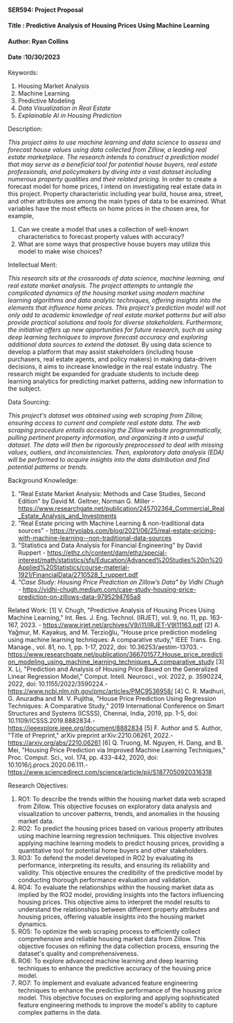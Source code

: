 #### SER594: Project Proposal
#### Title : Predictive Analysis of Housing Prices Using Machine Learning
#### Author: Ryan Collins
#### Date  :10/30/2023

Keywords: 
1. Housing Market Analysis
2. Machine Learning
3. Predictive Modeling
4. *Data Visualization in Real Estate*
5. *Explainable AI in Housing Prediction*

Description: 

*This project aims to use machine learning and data science to assess and forecast house values using data collected from Zillow, a leading real estate marketplace. The research intends to construct a prediction model that may serve as a beneficial tool for potential house buyers, real estate professionals, and policymakers by diving into a vast dataset including numerous property qualities and their related pricing.* In order to create a forecast model for home prices, I intend on investigating real estate data in this project. Property characteristic including year build, house area, street, and other attributes are among the main types of data to be examined. What variables have the most effects on home prices in the chosen area, for example,
1. Can we create a model that uses a collection of well-known characteristics to forecast property values with accuracy?
2. What are some ways that prospective house buyers may utilize this model to make wise choices?

Intellectual Merit: 

*This research sits at the crossroads of data science, machine learning, and real estate market analysis. The project attempts to untangle the complicated dynamics of the housing market using modern machine learning algorithms and data analytic techniques, offering insights into the elements that influence home prices. This project's prediction model will not only add to academic knowledge of real estate market patterns but will also provide practical solutions and tools for diverse stakeholders. Furthermore, the initiative offers up new opportunities for future research, such as using deep learning techniques to improve forecast accuracy and exploring additional data sources to extend the dataset.* By using data science to develop a platform that may assist stakeholders (including house purchasers, real estate agents, and policy makers) in making data-driven decisions, it aims to increase knowledge in the real estate industry. The research might be expanded for graduate students to include deep learning analytics for predicting market patterns, adding new information to the subject.

Data Sourcing:

*This project's dataset was obtained using web scraping from Zillow, ensuring access to current and complete real estate data. The web scraping procedure entails accessing the Zillow website programmatically, pulling pertinent property information, and organizing it into a useful dataset. The data will then be rigorously preprocessed to deal with missing values, outliers, and inconsistencies. Then, exploratory data analysis (EDA) will be performed to acquire insights into the data distribution and find potential patterns or trends.*

Background Knowledge: 
1. "Real Estate Market Analysis: Methods and Case Studies, Second Edition" by David M. Geltner, Norman G. Miller - https://www.researchgate.net/publication/245702364_Commercial_Real_Estate_Analysis_and_Investments
2. "Real Estate pricing with Machine Learning & non-traditional data sources" - https://tryolabs.com/blog/2021/06/25/real-estate-pricing-with-machine-learning--non-traditional-data-sources
3. "Statistics and Data Analysis for Financial Engineering" by David Ruppert - https://ethz.ch/content/dam/ethz/special-interest/math/statistics/sfs/Education/Advanced%20Studies%20in%20Applied%20Statistics/course-material-1921/FinancialData/2710528_1_ruppert.pdf
4. *"Case Study: Housing Price Prediction on Zillow’s Data" by Vidhi Chugh* - https://vidhi-chugh.medium.com/case-study-housing-price-prediction-on-zillows-data-9795294765a8 

Related Work: 
[1] V. Chugh, "Predictive Analysis of Housing Prices Using Machine Learning," Int. Res. J. Eng. Technol. (IRJET), vol. 9, no. 11, pp. 163-167, 2023. - https://www.irjet.net/archives/V9/i11/IRJET-V9I11163.pdf
[2] A. Yağmur, M. Kayakuş, and M. Terzioğlu, "House price prediction modeling using machine learning techniques: A comparative study," IEEE Trans. Eng. Manage., vol. 81, no. 1, pp. 1-17, 2022, doi: 10.36253/aestim-13703. - https://www.researchgate.net/publication/366701577_House_price_prediction_modeling_using_machine_learning_techniques_A_comparative_study
[3] X. Li, "Prediction and Analysis of Housing Price Based on the Generalized Linear Regression Model," Comput. Intell. Neurosci., vol. 2022, p. 3590224, 2022, doi: 10.1155/2022/3590224.- https://www.ncbi.nlm.nih.gov/pmc/articles/PMC9536958/
[4] C. R. Madhuri, G. Anuradha and M. V. Pujitha, "House Price Prediction Using Regression Techniques: A Comparative Study," 2019 International Conference on Smart Structures and Systems (ICSSS), Chennai, India, 2019, pp. 1-5, doi: 10.1109/ICSSS.2019.8882834.- https://ieeexplore.ieee.org/document/8882834 
[5] F. Author and S. Author, "Title of Preprint," arXiv preprint arXiv:2210.06261, 2022.- https://arxiv.org/abs/2210.06261
[6] Q. Truong, M. Nguyen, H. Dang, and B. Mei, "Housing Price Prediction via Improved Machine Learning Techniques," Proc. Comput. Sci., vol. 174, pp. 433-442, 2020, doi: 10.1016/j.procs.2020.06.111.- https://www.sciencedirect.com/science/article/pii/S1877050920316318

Research Objectives:
1. RO1: To describe the trends within the housing market data web scraped from Zillow.
This objective focuses on exploratory data analysis and visualization to uncover patterns, trends, and anomalies in the housing market data.
2. RO2: To predict the housing prices based on various property attributes using machine learning regression techniques.
This objective involves applying machine learning models to predict housing prices, providing a quantitative tool for potential home buyers and other stakeholders.
3. RO3: To defend the model developed in RO2 by evaluating its performance, interpreting its results, and ensuring its reliability and validity.
This objective ensures the credibility of the predictive model by conducting thorough performance evaluation and validation.
4. RO4: To evaluate the relationships within the housing market data as implied by the RO2 model, providing insights into the factors influencing housing prices.
This objective aims to interpret the model results to understand the relationships between different property attributes and housing prices, offering valuable insights into the housing market dynamics.
5. RO5: To optimize the web scraping process to efficiently collect comprehensive and reliable housing market data from Zillow.
This objective focuses on refining the data collection process, ensuring the dataset's quality and comprehensiveness.
6. RO6: To explore advanced machine learning and deep learning techniques to enhance the predictive accuracy of the housing price model.
7. RO7: To implement and evaluate advanced feature engineering techniques to enhance the predictive performance of the housing price model.
This objective focuses on exploring and applying sophisticated feature engineering methods to improve the model's ability to capture complex patterns in the data.
